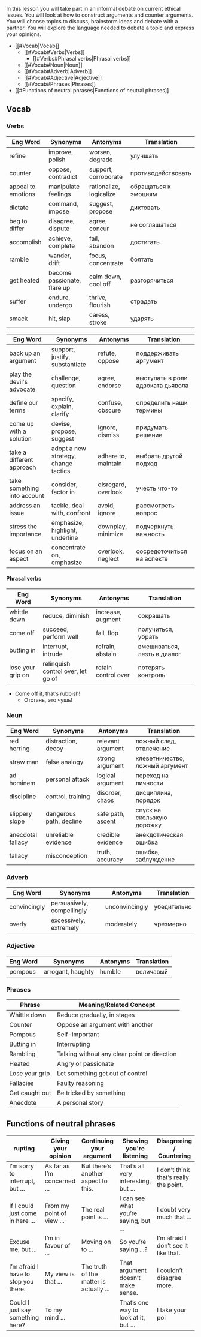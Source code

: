 
In this lesson you will take part in an informal debate on current ethical issues. You will look at how to construct arguments and counter arguments. You will choose topics to discuss, brainstorm ideas and debate with a partner. You will explore the language needed to debate a topic and express your opinions.

- [[#Vocab|Vocab]]
	- [[#Vocab#Verbs|Verbs]]
		- [[#Verbs#Phrasal verbs|Phrasal verbs]]
	- [[#Vocab#Noun|Noun]]
	- [[#Vocab#Adverb|Adverb]]
	- [[#Vocab#Adjective|Adjective]]
	- [[#Vocab#Phrases|Phrases]]
- [[#Functions of neutral phrases|Functions of neutral phrases]]


## Vocab

### Verbs

| Eng Word           | Synonyms                    | Antonyms                | Translation          |
| ------------------ | --------------------------- | ----------------------- | -------------------- |
| refine             | improve, polish             | worsen, degrade         | улучшать             |
| counter            | oppose, contradict          | support, corroborate    | противодействовать   |
| appeal to emotions | manipulate feelings         | rationalize, logicalize | обращаться к эмоциям |
| dictate            | command, impose             | suggest, propose        | диктовать            |
| beg to differ      | disagree, dispute           | agree, concur           | не соглашаться       |
| accomplish         | achieve, complete           | fail, abandon           | достигать            |
| ramble             | wander, drift               | focus, concentrate      | болтать              |
| get heated         | become passionate, flare up | calm down, cool off     | разгорячиться        |
| suffer             | endure, undergo             | thrive, flourish        | страдать             |
| smack              | hit, slap                   | caress, stroke          | ударять              |

| Eng Word                    | Synonyms                             | Antonyms            | Translation                       |
| --------------------------- | ------------------------------------ | ------------------- | --------------------------------- |
| back up an argument         | support, justify, substantiate       | refute, oppose      | поддерживать аргумент             |
| play the devil's advocate   | challenge, question                  | agree, endorse      | выступать в роли адвоката дьявола |
| define our terms            | specify, explain, clarify            | confuse, obscure    | определить наши термины           |
| come up with a solution     | devise, propose, suggest             | ignore, dismiss     | придумать решение                 |
| take a different approach   | adopt a new strategy, change tactics | adhere to, maintain | выбрать другой подход             |
| take something into account | consider, factor in                  | disregard, overlook | учесть что-то                     |
| address an issue            | tackle, deal with, confront          | avoid, ignore       | рассмотреть вопрос                |
| stress the importance       | emphasize, highlight, underline      | downplay, minimize  | подчеркнуть важность              |
| focus on an aspect          | concentrate on, emphasize            | overlook, neglect   | сосредоточиться на аспекте        |


#### Phrasal verbs

| Eng Word          | Synonyms                           | Antonyms            | Translation                 |
| ----------------- | ---------------------------------- | ------------------- | --------------------------- |
| whittle down      | reduce, diminish                   | increase, augment   | сокращать                   |
| come off          | succeed, perform well              | fail, flop          | получиться, убрать          |
| butting in        | interrupt, intrude                 | refrain, abstain    | вмешиваться, лезть в диалог |
| lose your grip on | relinquish control over, let go of | retain control over | потерять контроль           |

- Come off it, that’s rubbish!
	- Отстань, это чушь!
### Noun

| Eng Word          | Synonyms                | Antonyms          | Translation                     |
| ----------------- | ----------------------- | ----------------- | ------------------------------- |
| red herring       | distraction, decoy      | relevant argument | ложный след, отвлечение         |
| straw man         | false analogy           | strong argument   | клеветничество, ложный аргумент |
| ad hominem        | personal attack         | logical argument  | переход на личности             |
| discipline        | control, training       | disorder, chaos   | дисциплина, порядок             |
| slippery slope    | dangerous path, decline | safe path, ascent | спуск на скользкую дорожку      |
| anecdotal fallacy | unreliable evidence     | credible evidence | анекдотическая ошибка           |
| fallacy           | misconception           | truth, accuracy   | ошибка, заблуждение             |
### Adverb

| Eng Word     | Synonyms                   | Antonyms       | Translation |
| ------------ | -------------------------- | -------------- | ----------- |
| convincingly | persuasively, compellingly | unconvincingly | убедительно |
| overly       | excessively, extremely     | moderately     | чрезмерно   |

### Adjective

| Eng Word | Synonyms          | Antonyms | Translation |
| -------- | ----------------- | -------- | ----------- |
| pompous  | arrogant, haughty | humble   | величавый   |
### Phrases

| Phrase         | Meaning/Related Concept                      |
| -------------- | -------------------------------------------- |
| Whittle down   | Reduce gradually, in stages                  |
| Counter        | Oppose an argument with another              |
| Pompous        | Self-important                               |
| Butting in     | Interrupting                                 |
| Rambling       | Talking without any clear point or direction |
| Heated         | Angry or passionate                          |
| Lose your grip | Let something get out of control             |
| Fallacies      | Faulty reasoning                             |
| Get caught out | Be tricked by something                      |
| Anecdote       | A personal story                             |

## Functions of neutral phrases

| rupting                              | Giving your opinion         | Continuing your argument                | Showing you're listening              | Disagreeing / Countering               |
| ------------------------------------ | --------------------------- | --------------------------------------- | ------------------------------------- | -------------------------------------- |
| I’m sorry to interrupt, but ...      | As far as I’m concerned ... | But there’s another aspect to this.     | That’s all very interesting, but ...  | I don’t think that’s really the point. |
| If I could just come in here ...     | From my point of view ...   | The real point is ...                   | I can see what you’re saying, but ... | I doubt very much that ...             |
| Excuse me, but ...                   | I’m in favour of ...        | Moving on to ...                        | So you’re saying ...?                 | I’m afraid I don’t see it like that.   |
| I’m afraid I have to stop you there. | My view is that ...         | The truth of the matter is actually ... | That argument doesn’t make sense.     | I couldn’t disagree more.              |
| Could I just say something here?     | To my mind ...              |                                         | That’s one way to look at it, but ... | I take your poi                        |